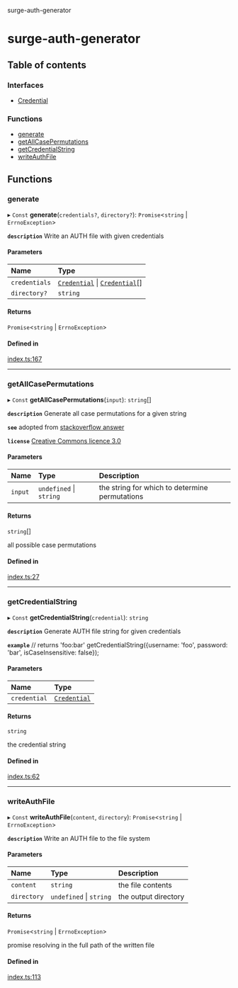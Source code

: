 surge-auth-generator

# surge-auth-generator

## Table of contents

### Interfaces

- [Credential](interfaces/Credential.md)

### Functions

- [generate](README.md#generate)
- [getAllCasePermutations](README.md#getallcasepermutations)
- [getCredentialString](README.md#getcredentialstring)
- [writeAuthFile](README.md#writeauthfile)

## Functions

### generate

▸ `Const` **generate**(`credentials?`, `directory?`): `Promise`<`string` \| `ErrnoException`\>

**`description`** Write an AUTH file with given credentials

#### Parameters

| Name | Type |
| :------ | :------ |
| `credentials` | [`Credential`](interfaces/Credential.md) \| [`Credential`](interfaces/Credential.md)[] |
| `directory?` | `string` |

#### Returns

`Promise`<`string` \| `ErrnoException`\>

#### Defined in

[index.ts:167](https://github.com/laudep/surge-auth-generator/blob/14e13ea/src/index.ts#L167)

___

### getAllCasePermutations

▸ `Const` **getAllCasePermutations**(`input`): `string`[]

**`description`** Generate all case permutations for a given string

**`see`** adopted from [stackoverflow answer](https://stackoverflow.com/a/27995370)

**`license`** [Creative Commons licence 3.0](https://creativecommons.org/licenses/by-sa/3.0/)

#### Parameters

| Name | Type | Description |
| :------ | :------ | :------ |
| `input` | `undefined` \| `string` | the string for which to determine permutations |

#### Returns

`string`[]

all possible case permutations

#### Defined in

[index.ts:27](https://github.com/laudep/surge-auth-generator/blob/14e13ea/src/index.ts#L27)

___

### getCredentialString

▸ `Const` **getCredentialString**(`credential`): `string`

**`description`** Generate AUTH file string for given credentials

**`example`**
// returns 'foo:bar'
getCredentialString({username: 'foo', password: 'bar', isCaseInsensitive: false});

#### Parameters

| Name | Type |
| :------ | :------ |
| `credential` | [`Credential`](interfaces/Credential.md) |

#### Returns

`string`

the credential string

#### Defined in

[index.ts:62](https://github.com/laudep/surge-auth-generator/blob/14e13ea/src/index.ts#L62)

___

### writeAuthFile

▸ `Const` **writeAuthFile**(`content`, `directory`): `Promise`<`string` \| `ErrnoException`\>

**`description`** Write an AUTH file to the file system

#### Parameters

| Name | Type | Description |
| :------ | :------ | :------ |
| `content` | `string` | the file contents |
| `directory` | `undefined` \| `string` | the output directory |

#### Returns

`Promise`<`string` \| `ErrnoException`\>

promise resolving in the full path of the written file

#### Defined in

[index.ts:113](https://github.com/laudep/surge-auth-generator/blob/14e13ea/src/index.ts#L113)
